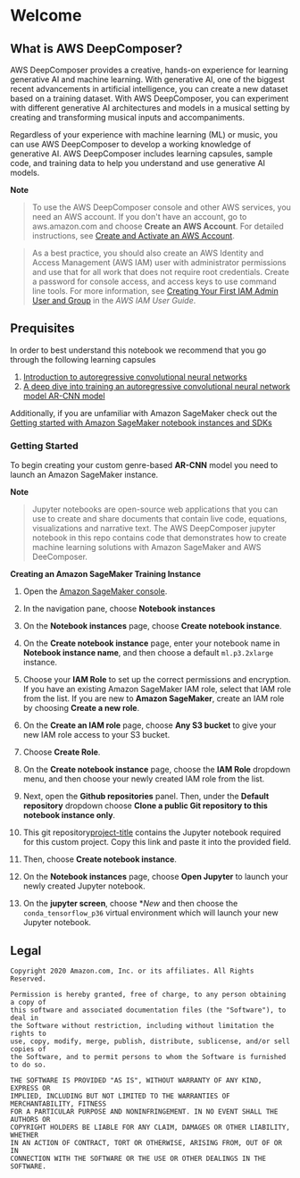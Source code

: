 # Welcome
## What is AWS DeepComposer? 
 AWS DeepComposer provides a creative, hands-on experience for learning generative AI and machine learning. 
 With generative AI, one of the biggest recent advancements in artificial intelligence, you can create a new dataset
 based on a training dataset. With AWS DeepComposer, you can experiment with different generative AI architectures
 and models in a musical setting by creating and transforming musical inputs and accompaniments.

Regardless of your experience with machine learning (ML) or music, you can use AWS DeepComposer to develop a working
knowledge of generative AI. AWS DeepComposer includes learning capsules, sample code, and training data to help you
understand and use generative AI models. 

**Note** 
> To use the AWS DeepComposer console and other AWS services, you need an AWS account. If you don't have an account, 
>go to aws.amazon.com and choose **Create an AWS Account**. For detailed instructions, see [Create and Activate an AWS Account](https://aws.amazon.com/premiumsupport/knowledge-center/create-and-activate-aws-account/).

>As a best practice, you should also create an AWS Identity and Access Management (AWS IAM) user with administrator
>permissions and use that for all work that does not require root credentials. 
>Create a password for console access, and access keys to use command line tools. For more information, see [Creating Your First IAM Admin User and Group](https://docs.aws.amazon.com/IAM/latest/UserGuide/getting-started_create-admin-group.html) in the *AWS IAM User Guide*.

## Prequisites 

In order to best understand this notebook we recommend that you go through the following learning capsules 
1. [Introduction to autoregressive convolutional neural networks](https://console.aws.amazon.com/deepcomposer/home?region=us-east-1#learningCapsules/autoregressive)
2. [A deep dive into training an autoregressive convolutional neural network model AR-CNN model](https://console.aws.amazon.com/deepcomposer/home?region=us-east-1#learningCapsules) 

Additionally, if you are unfamiliar with Amazon SageMaker check out the [Getting started with Amazon SageMaker notebook
instances and SDKs](https://docs.aws.amazon.com/sagemaker/latest/dg/gs-console.html)  

###  Getting Started 
To begin creating your custom genre-based **AR-CNN** model you need to launch an Amazon SageMaker instance.

**Note**
>Jupyter notebooks are open-source web applications that you can use to create and share documents that contain live code, equations, visualizations and narrative text.
>The AWS DeepComposer jupyter notebook in this repo contains code that demonstrates how to create machine learning solutions with Amazon SageMaker and AWS DeeComposer.

**Creating an Amazon SageMaker Training Instance**

1. Open the [Amazon SageMaker console](https://console.aws.amazon.com/sagemaker/home?region=us-east-1#/dashboard).

2. In the navigation pane, choose **Notebook instances**

3. On the **Notebook instances** page, choose **Create notebook instance**.

4. On the **Create notebook instance** page, enter your notebook name in **Notebook instance name**, and then choose a default `ml.p3.2xlarge` instance.

5. Choose your **IAM Role** to set up the correct permissions and encryption. If you have an existing Amazon 
SageMaker IAM role, select that IAM role from the list. If you are new to **Amazon SageMaker**, create an IAM role by choosing **Create a new role**.

6. On the **Create an IAM role** page, choose **Any S3 bucket** to give your new IAM role access to your S3 bucket.

7. Choose **Create Role**. 

8. On the **Create notebook instance** page, choose the **IAM Role** dropdown menu, and then choose your newly created IAM role from the list.

9. Next, open the **Github repositories** panel. Then, under the **Default repository** dropdown choose **Clone a public Git repository to this notebook instance only**.

10. This git repository[project-title](https://github.com/froggie901/deep_lens_project) contains the Jupyter notebook 
required for this custom project. Copy this link and paste it into the provided field.

11. Then, choose **Create notebook instance**.

12. On the **Notebook instances** page, choose **Open Jupyter** to launch your newly created Jupyter notebook.

13. On the **jupyter screen**, choose **New* and then choose the `conda_tensorflow_p36` virtual environment which will launch
your new Jupyter notebook.

## Legal

```
Copyright 2020 Amazon.com, Inc. or its affiliates. All Rights Reserved.

Permission is hereby granted, free of charge, to any person obtaining a copy of
this software and associated documentation files (the "Software"), to deal in
the Software without restriction, including without limitation the rights to
use, copy, modify, merge, publish, distribute, sublicense, and/or sell copies of
the Software, and to permit persons to whom the Software is furnished to do so.

THE SOFTWARE IS PROVIDED "AS IS", WITHOUT WARRANTY OF ANY KIND, EXPRESS OR
IMPLIED, INCLUDING BUT NOT LIMITED TO THE WARRANTIES OF MERCHANTABILITY, FITNESS
FOR A PARTICULAR PURPOSE AND NONINFRINGEMENT. IN NO EVENT SHALL THE AUTHORS OR
COPYRIGHT HOLDERS BE LIABLE FOR ANY CLAIM, DAMAGES OR OTHER LIABILITY, WHETHER
IN AN ACTION OF CONTRACT, TORT OR OTHERWISE, ARISING FROM, OUT OF OR IN
CONNECTION WITH THE SOFTWARE OR THE USE OR OTHER DEALINGS IN THE SOFTWARE.
```

